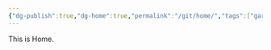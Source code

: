```yaml
---
{"dg-publish":true,"dg-home":true,"permalink":"/git/home/","tags":["gardenEntry"],"dgPassFrontmatter":true,"noteIcon":"","created":"2024-08-18T14:17:24.665+09:00","updated":"2024-08-18T14:40:16.695+09:00"}
---
```


This is Home.